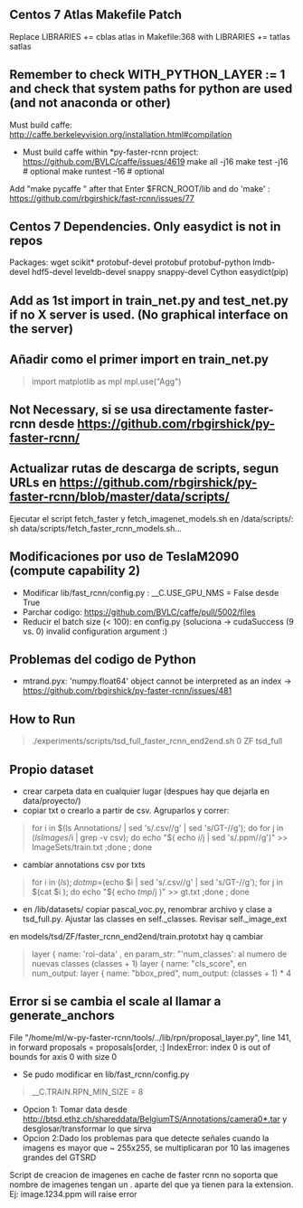 ## Centos 7 Atlas Makefile Patch

Replace LIBRARIES += cblas atlas in Makefile:368 with LIBRARIES += tatlas satlas

## Remember to check WITH_PYTHON_LAYER := 1 and check that system paths for python are used (and not anaconda or other)
Must build caffe: http://caffe.berkeleyvision.org/installation.html#compilation
 - Must build caffe within *py-faster-rcnn project:  https://github.com/BVLC/caffe/issues/4619
make all -j16
make test -j16 # optional
make runtest -16 # optional

Add "make pycaffe " after that
Enter $FRCN_ROOT/lib and do 'make' : https://github.com/rbgirshick/fast-rcnn/issues/77
## Centos 7 Dependencies. Only easydict is not in repos
Packages: wget scikit* protobuf-devel protobuf protobuf-python lmdb-devel hdf5-devel leveldb-devel snappy snappy-devel Cython easydict(pip)

## Add as 1st import in train_net.py and test_net.py if no X server is used. (No graphical interface on the server)
## Añadir como el primer import en train_net.py
> import matplotlib as mpl
> mpl.use("Agg")

## Not Necessary, si se usa directamente faster-rcnn desde https://github.com/rbgirshick/py-faster-rcnn/
## Actualizar rutas de descarga de scripts, segun URLs en https://github.com/rbgirshick/py-faster-rcnn/blob/master/data/scripts/
Ejecutar el script fetch_faster y fetch_imagenet_models.sh en /data/scripts/: sh data/scripts/fetch_faster_rcnn_models.sh...

## Modificaciones por uso de TeslaM2090 (compute capability 2)

* Modificar lib/fast_rcnn/config.py : __C.USE_GPU_NMS = False desde True 
* Parchar codigo: https://github.com/BVLC/caffe/pull/5002/files
* Reducir el batch size (< 100): en config.py (soluciona -> cudaSuccess (9 vs. 0)  invalid configuration argument :)

## Problemas del codigo de Python
* mtrand.pyx: 'numpy.float64' object cannot be interpreted as an index -> https://github.com/rbgirshick/py-faster-rcnn/issues/481 

## How to Run
> ./experiments/scripts/tsd_full_faster_rcnn_end2end.sh 0 ZF tsd_full

## Propio dataset
- crear carpeta data en cualquier lugar (despues hay que dejarla en data/proyecto/)
- copiar txt o crearlo a partir de csv. Agruparlos y correr:
> for i in $(ls Annotations/ | sed 's/\.csv//g' | sed 's/GT-//g'); do for j in $(ls Images/$i | grep -v csv); do echo "$( echo $i/$j | sed 's/\.ppm//g')" >> ImageSets/train.txt   ;done ; done 

- cambiar annotations csv por txts 
> for i in $(ls); do tmp=$(echo $i | sed 's/\.csv//g' | sed 's/GT-//g'); for j in $(cat $i ); do echo "$( echo $tmp/$j )" >> gt.txt  ;done ; done

- en /lib/datasets/ copiar pascal_voc.py, renombrar archivo y clase a tsd_full.py. Ajustar las classes en self._classes. Revisar self._image_ext 

en models/tsd/ZF/faster_rcnn_end2end/train.prototxt hay q cambiar
 > layer {   name: 'roi-data' , en param_str: "'num_classes':  al numero de nuevas classes (classes + 1)
 > layer {   name: "cls_score", en num_output: 
 > layer {   name: "bbox_pred", num_output: (classes + 1) * 4


## Error si se cambia el scale al llamar a generate_anchors
  File "/home/ml/w-py-faster-rcnn/tools/../lib/rpn/proposal_layer.py", line 141, in forward
    proposals = proposals[order, :]
IndexError: index 0 is out of bounds for axis 0 with size 0

- Se pudo modificar en lib/fast_rcnn/config.py 
> __C.TRAIN.RPN_MIN_SIZE = 8


- Opcion 1: Tomar data desde http://btsd.ethz.ch/shareddata/BelgiumTS/Annotations/camera0*.tar  y desglosar/transformar lo que sirva
- Opcion 2:Dado los problemas para que detecte señales cuando la imagens es mayor que ~ 255x255, se multiplicaran por 10 las imagenes grandes
del GTSRD

Script de creacion de imagenes en cache de faster rcnn no soporta que nombre de imagenes tengan un . aparte del que ya tienen para la extension. Ej: image.1234.ppm will raise error
